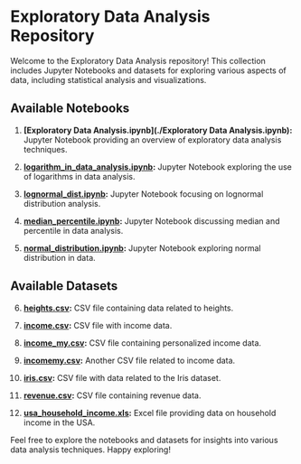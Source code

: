 # Exploratory Data Analysis Repository

Welcome to the Exploratory Data Analysis repository! This collection includes Jupyter Notebooks and datasets for exploring various aspects of data, including statistical analysis and visualizations.

## Available Notebooks

1. **[Exploratory Data Analysis.ipynb](./Exploratory Data Analysis.ipynb):**
   Jupyter Notebook providing an overview of exploratory data analysis techniques.

2. **[logarithm_in_data_analysis.ipynb](./logarithm_in_data_analysis.ipynb):**
   Jupyter Notebook exploring the use of logarithms in data analysis.

3. **[lognormal_dist.ipynb](./lognormal_dist.ipynb):**
   Jupyter Notebook focusing on lognormal distribution analysis.

4. **[median_percentile.ipynb](./median_percentile.ipynb):**
   Jupyter Notebook discussing median and percentile in data analysis.

5. **[normal_distribution.ipynb](./normal_distribution.ipynb):**
   Jupyter Notebook exploring normal distribution in data.

## Available Datasets

6. **[heights.csv](./heights.csv):**
   CSV file containing data related to heights.

7. **[income.csv](./income.csv):**
   CSV file with income data.

8. **[income_my.csv](./income_my.csv):**
   CSV file containing personalized income data.

9. **[incomemy.csv](./incomemy.csv):**
   Another CSV file related to income data.

10. **[iris.csv](./iris.csv):**
    CSV file with data related to the Iris dataset.

11. **[revenue.csv](./revenue.csv):**
    CSV file containing revenue data.

12. **[usa_household_income.xls](./usa_household_income.xls):**
    Excel file providing data on household income in the USA.

Feel free to explore the notebooks and datasets for insights into various data analysis techniques. Happy exploring!
